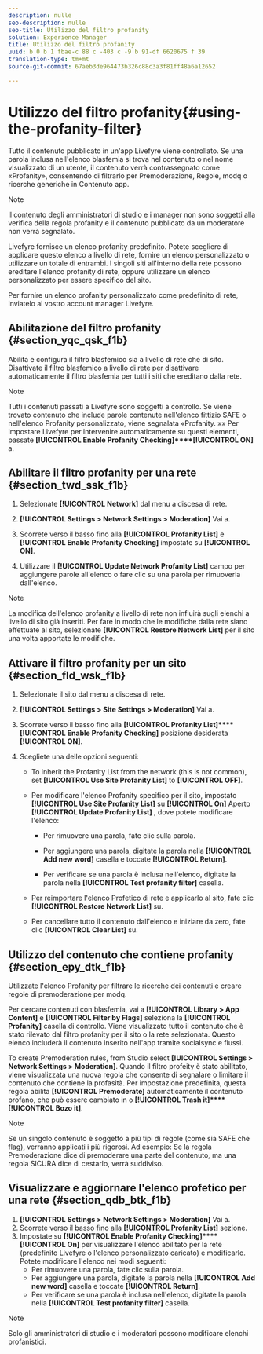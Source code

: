 ```yaml
---
description: nulle
seo-description: nulle
seo-title: Utilizzo del filtro profanity
solution: Experience Manager
title: Utilizzo del filtro profanity
uuid: b 0 b 1 fbae-c 88 c -403 c -9 b 91-df 6620675 f 39
translation-type: tm+mt
source-git-commit: 67aeb3de964473b326c88c3a3f81ff48a6a12652

---
```



# Utilizzo del filtro profanity{#using-the-profanity-filter}

Tutto il contenuto pubblicato in un&#39;app Livefyre viene controllato. Se una parola inclusa nell&#39;elenco blasfemia si trova nel contenuto o nel nome visualizzato di un utente, il contenuto verrà contrassegnato come «Profanity», consentendo di filtrarlo per Premoderazione, Regole, modq o ricerche generiche in Contenuto app.

>[!NOTE]
>
>Il contenuto degli amministratori di studio e i manager non sono soggetti alla verifica della regola profanity e il contenuto pubblicato da un moderatore non verrà segnalato.

Livefyre fornisce un elenco profanity predefinito. Potete scegliere di applicare questo elenco a livello di rete, fornire un elenco personalizzato o utilizzare un totale di entrambi. I singoli siti all&#39;interno della rete possono ereditare l&#39;elenco profanity di rete, oppure utilizzare un elenco personalizzato per essere specifico del sito.

Per fornire un elenco profanity personalizzato come predefinito di rete, inviatelo al vostro account manager Livefyre.

## Abilitazione del filtro profanity {#section_yqc_qsk_f1b}

Abilita e configura il filtro blasfemico sia a livello di rete che di sito. Disattivate il filtro blasfemico a livello di rete per disattivare automaticamente il filtro blasfemia per tutti i siti che ereditano dalla rete.

>[!NOTE]
>
>Tutti i contenuti passati a Livefyre sono soggetti a controllo. Se viene trovato contenuto che include parole contenute nell&#39;elenco fittizio SAFE o nell&#39;elenco Profanity personalizzato, viene segnalata «Profanity. »» Per impostare Livefyre per intervenire automaticamente su questi elementi, passate **[!UICONTROL Enable Profanity Checking]****[!UICONTROL ON]** a.

## Abilitare il filtro profanity per una rete {#section_twd_ssk_f1b}

1. Selezionate **[!UICONTROL Network]** dal menu a discesa di rete.
1. **[!UICONTROL Settings > Network Settings > Moderation]** Vai a.
1. Scorrete verso il basso fino alla **[!UICONTROL Profanity List]** e **[!UICONTROL Enable Profanity Checking]** impostate su **[!UICONTROL ON]**.

1. Utilizzare il **[!UICONTROL Update Network Profanity List]** campo per aggiungere parole all&#39;elenco o fare clic su una parola per rimuoverla dall&#39;elenco.

>[!NOTE]
>
>La modifica dell&#39;elenco profanity a livello di rete non influirà sugli elenchi a livello di sito già inseriti. Per fare in modo che le modifiche dalla rete siano effettuate al sito, selezionate **[!UICONTROL Restore Network List]** per il sito una volta apportate le modifiche.

## Attivare il filtro profanity per un sito {#section_fld_wsk_f1b}

1. Selezionate il sito dal menu a discesa di rete.
1. **[!UICONTROL Settings > Site Settings > Moderation]** Vai a.
1. Scorrete verso il basso fino alla **[!UICONTROL Profanity List]****[!UICONTROL Enable Profanity Checking]** posizione desiderata **[!UICONTROL ON]**.

1. Scegliete una delle opzioni seguenti:

   * To inherit the Profanity List from the network (this is not common), set **[!UICONTROL Use Site Profanity List]** to **[!UICONTROL OFF]**.

   * Per modificare l&#39;elenco Profanity specifico per il sito, impostato **[!UICONTROL Use Site Profanity List]** su **[!UICONTROL On]** Aperto **[!UICONTROL Update Profanity List]** , dove potete modificare l&#39;elenco:

      * Per rimuovere una parola, fate clic sulla parola.
      * Per aggiungere una parola, digitate la parola nella **[!UICONTROL Add new word]** casella e toccate **[!UICONTROL Return]**.

      * Per verificare se una parola è inclusa nell&#39;elenco, digitate la parola nella **[!UICONTROL Test profanity filter]** casella.
   * Per reimportare l&#39;elenco Profetico di rete e applicarlo al sito, fate clic **[!UICONTROL Restore Network List]** su.
   * Per cancellare tutto il contenuto dall&#39;elenco e iniziare da zero, fate clic **[!UICONTROL Clear List]** su.


## Utilizzo del contenuto che contiene profanity {#section_epy_dtk_f1b}

Utilizzate l&#39;elenco Profanity per filtrare le ricerche dei contenuti e creare regole di premoderazione per modq.

Per cercare contenuti con blasfemia, vai a **[!UICONTROL Library > App Content]** e **[!UICONTROL Filter by Flags]** seleziona la **[!UICONTROL Profanity]** casella di controllo. Viene visualizzato tutto il contenuto che è stato rilevato dal filtro profanity per il sito o la rete selezionata. Questo elenco includerà il contenuto inserito nell&#39;app tramite socialsync e flussi.

To create Premoderation rules, from Studio select **[!UICONTROL Settings > Network Settings > Moderation]**. Quando il filtro profeity è stato abilitato, viene visualizzata una nuova regola che consente di segnalare o limitare il contenuto che contiene la profasità. Per impostazione predefinita, questa regola abilita **[!UICONTROL Premoderate]** automaticamente il contenuto profano, che può essere cambiato in o **[!UICONTROL Trash it]****[!UICONTROL Bozo it]**.

>[!NOTE]
>
>Se un singolo contenuto è soggetto a più tipi di regole (come sia SAFE che flag), verranno applicati i più rigorosi. Ad esempio: Se la regola Premoderazione dice di premoderare una parte del contenuto, ma una regola SICURA dice di cestarlo, verrà suddiviso.

## Visualizzare e aggiornare l&#39;elenco profetico per una rete {#section_qdb_btk_f1b}

1. **[!UICONTROL Settings > Network Settings > Moderation]** Vai a.
1. Scorrete verso il basso fino alla **[!UICONTROL Profanity List]** sezione.
1. Impostate su **[!UICONTROL Enable Profanity Checking]****[!UICONTROL On]** per visualizzare l&#39;elenco abilitato per la rete (predefinito Livefyre o l&#39;elenco personalizzato caricato) e modificarlo. Potete modificare l&#39;elenco nei modi seguenti:
   * Per rimuovere una parola, fate clic sulla parola.
   * Per aggiungere una parola, digitate la parola nella **[!UICONTROL Add new word]** casella e toccate **[!UICONTROL Return]**.
   * Per verificare se una parola è inclusa nell&#39;elenco, digitate la parola nella **[!UICONTROL Test profanity filter]** casella.

>[!NOTE]
>
>Solo gli amministratori di studio e i moderatori possono modificare elenchi profanistici.

